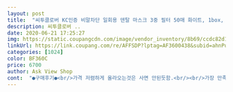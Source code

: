 ```yaml
---
layout: post 
title:  "씨투클로버 KC인증 비말차단 일회용 덴탈 마스크 3중 필터 50매 화이트, 1box, 50개" 
description: 씨투클로버 ..
date: 2020-06-21 17:25:27 
img: https://static.coupangcdn.com/image/vendor_inventory/8b69/ccdc82d172a51bfd02526076ea636d74864e45610d8e1f628be2b27b92e9.jpg 
linkUrl: https://link.coupang.com/re/AFFSDP?lptag=AF3600438&subid=ahnPublicAsk&pageKey=1634823425&itemId=2788343249&vendorItemId=70864402802&traceid=V0-113-858ead872695f4c7 
categories: [1024] 
color: BF360C 
price: 6700 
author: Ask View Shop 
cont:  "●구매후기●<br/>가격 저렴하게 올라오는것은 사면 안된듯함.<br/><br/>가장 만족도가 높은 상품입니다.<br/><br/>냄새가 많이 사라짐.<br/><br/>다음기회에 또 구매하겠습니다.<br/><br/>모두 오픈해서 빨래건조대에 몇일 말리니까<br/>몹시 실망한 상품!<br/>무더위에 건강조심하세요.<br/>^^<br/>받아보니 너무 맘에 들어요.<br/><br/>비말차단도 잘되며 일단 착용했을때 튼튼하게 막아준다는 느낌을 받아서 재구매<br/>사이즈도 넉넉하고 재질도 짱짱해요<br/>사진의 상자와 다른 모양의 상자가 온것으로 보아선 창고에 있는 상품 랜덤으로 보내는듯.<br/><br/>상품이 다른것이면 새롭게 사진을 올리기바람.<br/><br/>솔직히 덴탈마스크 여러가지로 사용해봤는데<br/>습기차서 오래 밀폐되면나는 곰팡이냄새같은것이 심하게남.<br/><br/>입과 코, 호흡기에 직접적으로 쓰는것이니<br/>저렴한 가격보다도 상품평ㅈ이 좋아서 구입했는데, 부직포질감도 좀 까끌한 부직포로 품질이 매우 안좋았응.<br/><br/>정말 형편없어서 이것을 쓰고 호흡기 질환에 걸릴까 걱정됨.<br/><br/>좀 찝찝하다고해야하나‥.<br/><br/>좋은 상품득뎀해서요.<br/> 너무 좋아요.<br/><br/>주변분들께 추천해줘서요<br/>하고 싶은데 아직 타사 상품도 재고가 있어서<br/>한번에 3개 사면서 품평이 적어서 걱정해는데<br/>" 
---
```

